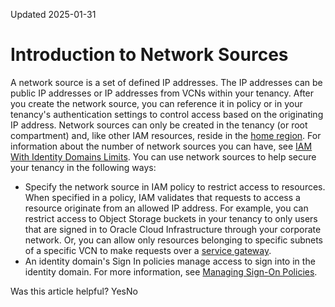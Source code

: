 Updated 2025-01-31
# Introduction to Network Sources
A network source is a set of defined IP addresses.
The IP addresses can be public IP addresses or IP addresses from VCNs within your tenancy. After you create the network source, you can reference it in policy or in your tenancy's authentication settings to control access based on the originating IP address.
Network sources can only be created in the tenancy (or root compartment) and, like other IAM resources, reside in the [home region](https://docs.oracle.com/en-us/iaas/Content/Identity/regions/managingregions.htm#Home). For information about the number of network sources you can have, see [IAM With Identity Domains Limits](https://docs.oracle.com/en-us/iaas/Content/General/Concepts/servicelimits.htm#iam-service-limits). 
You can use network sources to help secure your tenancy in the following ways:
  * Specify the network source in IAM policy to restrict access to resources.
When specified in a policy, IAM validates that requests to access a resource originate from an allowed IP address. 
For example, you can restrict access to Object Storage buckets in your tenancy to only users that are signed in to Oracle Cloud Infrastructure through your corporate network. Or, you can allow only resources belonging to specific subnets of a specific VCN to make requests over a [service gateway](https://docs.oracle.com/iaas/Content/Network/Tasks/servicegateway.htm).
  * An identity domain's Sign In policies manage access to sign into in the identity domain. For more information, see [Managing Sign-On Policies](https://docs.oracle.com/en-us/iaas/Content/Identity/signonpolicies/managingsignonpolicies.htm#Managing_signonpolicies).


Was this article helpful?
YesNo

